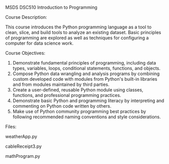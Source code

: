 MSDS DSC510 Introduction to Programming

Course Description:

This course introduces the Python programming language as a tool to clean, slice, and build tools to analyze an existing dataset. Basic principles of programming are explored as well as techniques for configuring a computer for data science work.

Course Objectives:

1. Demonstrate fundamental principles of programming, including data types, variables, loops, conditional statements, functions, and objects.
2. Compose Python data wrangling and analysis programs by combining custom developed code with modules from Python's built-in libraries and from modules maintained by third parties.
3. Create a user-defined, reusable Python module using classes, functions, and professional programming practices.
4. Demonstrate basic Python and programming literacy by interpreting and commenting on Python code written by others.
5. Make use of Python community programming best practices by following recommended naming conventions and style considerations.

Files:

weatherApp.py

cableReceipt3.py

mathProgram.py
